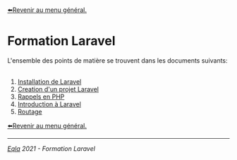 [:arrow_left:Revenir au menu général.](../Theo/README.md)
<h1>Formation Laravel</h1>
L'ensemble des points de matière se trouvent dans les documents suivants:<br/><br/>

1. [Installation de Laravel](1.%20Installation.md)
2. [Creation d'un projet Laravel](2.%20Creation%20d'un%20projet%20Laravel.md)
3. [Rappels en PHP](3.%20Rappels.md)
4. [Introduction à Laravel](4.%20Introduction%20à%20Laravel.md)
5. [Routage](5.%20Routage.md)

[:arrow_left:Revenir au menu général.](../Theo/README.md)

--- 
_[Eqla](http://www.eqla.be) 2021 - Formation Laravel_